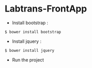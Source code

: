 # Labtrans-FrontApp

- Install bootstrap :
```
$ bower install bootstrap
```
- Install jquery :
```
$ bower install jquery
```
- Run the project
